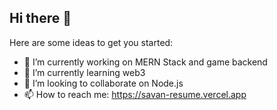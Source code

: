 ## Hi there 👋

Here are some ideas to get you started:

- 🔭 I’m currently working on MERN Stack and game backend
- 🌱 I’m currently learning web3
- 👯 I’m looking to collaborate on Node.js
- 📫 How to reach me: https://savan-resume.vercel.app
